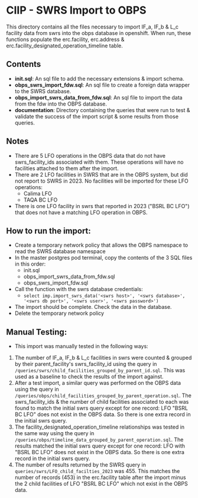 # CIIP - SWRS Import to OBPS

This directory contains all the files necessary to import IF_a, IF_b & L_c facility data from swrs into the obps database in openshift. When run, these functions populate the erc.facility, erc.address & erc.facility_designated_operation_timeline table.

## Contents

- **init.sql**: An sql file to add the necessary extensions & import schema.
- **obps_swrs_import_fdw.sql**: An sql file to create a foreign data wrapper to the SWRS database.
- **obps_import_swrs_data_from_fdw.sql**: An sql file to import the data from the fdw into the OBPS database.
- **documentation**: Directory containing the queries that were run to test & validate the success of the import script & some results from those queries.

## Notes

- There are 5 LFO operations in the OBPS data that do not have swrs_facility_ids associated with them. These operations will have no facilities attached to them after the import.
- There are 2 LFO facilities in SWRS that are in the OBPS system, but did not report to SWRS in 2023. No facilities will be imported for these LFO operations:
  - Calima LFO
  - TAQA BC LFO
- There is one LFO facility in swrs that reported in 2023 ("BSRL BC LFO") that does not have a matching LFO operation in OBPS.

## How to run the import:

- Create a temporary network policy that allows the OBPS namespace to read the SWRS database namespace
- In the master postgres pod terminal, copy the contents of the 3 SQL files in this order:
  - init.sql
  - obps_import_swrs_data_from_fdw.sql
  - obps_swrs_import_fdw.sql
- Call the function with the swrs database credentials:
  - `select imp.import_swrs_data('<swrs host>', '<swrs database>', '<swrs db port>', '<swrs user>', '<swrs password>')`
- The import should be complete. Check the data in the database.
- Delete the temporary network policy

## Manual Testing:

- This import was manually tested in the following ways:

1. The number of IF_a, IF_b & L_c facilities in swrs were counted & grouped by their parent_facility's swrs_facility_id using the query in `/queries/swrs/child_facilities_grouped_by_parent_id.sql`. This was used as a baseline to check the results of the import against.
2. After a test import, a similar query was performed on the OBPS data using the query in `/queries/obps/child_facilities_grouped_by_parent_operation.sql`. The swrs_facility_ids & the number of child facilities associated to each was found to match the initial swrs query except for one record: LFO "BSRL BC LFO" does not exist in the OBPS data. So there is one extra record in the initial swrs query.
3. The facility_designated_operation_timeline relationships was tested in the same way using the query in `/queries/obps/timeline_data_grouped_by_parent_operation.sql`. The results matched the initial swrs query except for one record: LFO with "BSRL BC LFO" does not exist in the OBPS data. So there is one extra record in the initial swrs query.
4. The number of results returned by the SWRS query in `queries/swrs/LFO_child_facilties_2023` was 455. This matches the number of records (453) in the erc.facility table after the import minus the 2 child facilities of LFO "BSRL BC LFO" which not exist in the OBPS data.
